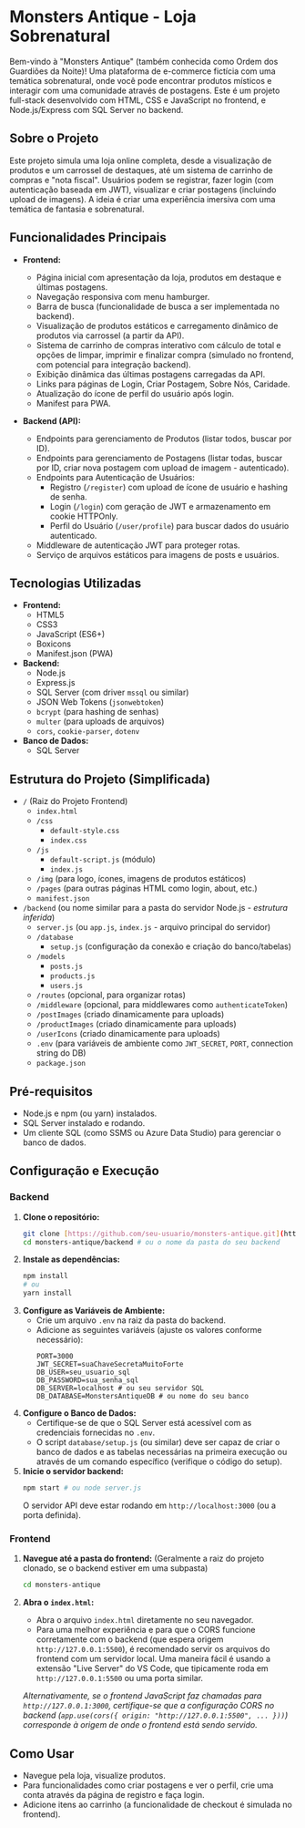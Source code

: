 # Monsters Antique - Loja Sobrenatural

Bem-vindo à "Monsters Antique" (também conhecida como Ordem dos Guardiões da Noite)! Uma plataforma de e-commerce fictícia com uma temática sobrenatural, onde você pode encontrar produtos místicos e interagir com uma comunidade através de postagens. Este é um projeto full-stack desenvolvido com HTML, CSS e JavaScript no frontend, e Node.js/Express com SQL Server no backend.

## Sobre o Projeto

Este projeto simula uma loja online completa, desde a visualização de produtos e um carrossel de destaques, até um sistema de carrinho de compras e "nota fiscal". Usuários podem se registrar, fazer login (com autenticação baseada em JWT), visualizar e criar postagens (incluindo upload de imagens). A ideia é criar uma experiência imersiva com uma temática de fantasia e sobrenatural.

## Funcionalidades Principais

* **Frontend:**
    * Página inicial com apresentação da loja, produtos em destaque e últimas postagens.
    * Navegação responsiva com menu hamburger.
    * Barra de busca (funcionalidade de busca a ser implementada no backend).
    * Visualização de produtos estáticos e carregamento dinâmico de produtos via carrossel (a partir da API).
    * Sistema de carrinho de compras interativo com cálculo de total e opções de limpar, imprimir e finalizar compra (simulado no frontend, com potencial para integração backend).
    * Exibição dinâmica das últimas postagens carregadas da API.
    * Links para páginas de Login, Criar Postagem, Sobre Nós, Caridade.
    * Atualização do ícone de perfil do usuário após login.
    * Manifest para PWA.

* **Backend (API):**
    * Endpoints para gerenciamento de Produtos (listar todos, buscar por ID).
    * Endpoints para gerenciamento de Postagens (listar todas, buscar por ID, criar nova postagem com upload de imagem - autenticado).
    * Endpoints para Autenticação de Usuários:
        * Registro (`/register`) com upload de ícone de usuário e hashing de senha.
        * Login (`/login`) com geração de JWT e armazenamento em cookie HTTPOnly.
        * Perfil do Usuário (`/user/profile`) para buscar dados do usuário autenticado.
    * Middleware de autenticação JWT para proteger rotas.
    * Serviço de arquivos estáticos para imagens de posts e usuários.

## Tecnologias Utilizadas

* **Frontend:**
    * HTML5
    * CSS3
    * JavaScript (ES6+)
    * Boxicons
    * Manifest.json (PWA)
* **Backend:**
    * Node.js
    * Express.js
    * SQL Server (com driver `mssql` ou similar)
    * JSON Web Tokens (`jsonwebtoken`)
    * `bcrypt` (para hashing de senhas)
    * `multer` (para uploads de arquivos)
    * `cors`, `cookie-parser`, `dotenv`
* **Banco de Dados:**
    * SQL Server

## Estrutura do Projeto (Simplificada)

* `/` (Raiz do Projeto Frontend)
    * `index.html`
    * `/css`
        * `default-style.css`
        * `index.css`
    * `/js`
        * `default-script.js` (módulo)
        * `index.js`
    * `/img` (para logo, ícones, imagens de produtos estáticos)
    * `/pages` (para outras páginas HTML como login, about, etc.)
    * `manifest.json`
* `/backend` (ou nome similar para a pasta do servidor Node.js - *estrutura inferida*)
    * `server.js` (ou `app.js`, `index.js` - arquivo principal do servidor)
    * `/database`
        * `setup.js` (configuração da conexão e criação do banco/tabelas)
    * `/models`
        * `posts.js`
        * `products.js`
        * `users.js`
    * `/routes` (opcional, para organizar rotas)
    * `/middleware` (opcional, para middlewares como `authenticateToken`)
    * `/postImages` (criado dinamicamente para uploads)
    * `/productImages` (criado dinamicamente para uploads)
    * `/userIcons` (criado dinamicamente para uploads)
    * `.env` (para variáveis de ambiente como `JWT_SECRET`, `PORT`, connection string do DB)
    * `package.json`

## Pré-requisitos

* Node.js e npm (ou yarn) instalados.
* SQL Server instalado e rodando.
* Um cliente SQL (como SSMS ou Azure Data Studio) para gerenciar o banco de dados.

## Configuração e Execução

### Backend

1.  **Clone o repositório:**
    ```bash
    git clone [https://github.com/seu-usuario/monsters-antique.git](https://github.com/seu-usuario/monsters-antique.git)
    cd monsters-antique/backend # ou o nome da pasta do seu backend
    ```
2.  **Instale as dependências:**
    ```bash
    npm install
    # ou
    yarn install
    ```
3.  **Configure as Variáveis de Ambiente:**
    * Crie um arquivo `.env` na raiz da pasta do backend.
    * Adicione as seguintes variáveis (ajuste os valores conforme necessário):
        ```env
        PORT=3000
        JWT_SECRET=suaChaveSecretaMuitoForte
        DB_USER=seu_usuario_sql
        DB_PASSWORD=sua_senha_sql
        DB_SERVER=localhost # ou seu servidor SQL
        DB_DATABASE=MonstersAntiqueDB # ou nome do seu banco
        ```
4.  **Configure o Banco de Dados:**
    * Certifique-se de que o SQL Server está acessível com as credenciais fornecidas no `.env`.
    * O script `database/setup.js` (ou similar) deve ser capaz de criar o banco de dados e as tabelas necessárias na primeira execução ou através de um comando específico (verifique o código do setup).
5.  **Inicie o servidor backend:**
    ```bash
    npm start # ou node server.js
    ```
    O servidor API deve estar rodando em `http://localhost:3000` (ou a porta definida).

### Frontend

1.  **Navegue até a pasta do frontend:**
    (Geralmente a raiz do projeto clonado, se o backend estiver em uma subpasta)
    ```bash
    cd monsters-antique
    ```
2.  **Abra o `index.html`:**
    * Abra o arquivo `index.html` diretamente no seu navegador.
    * Para uma melhor experiência e para que o CORS funcione corretamente com o backend (que espera origem `http://127.0.0.1:5500`), é recomendado servir os arquivos do frontend com um servidor local. Uma maneira fácil é usando a extensão "Live Server" do VS Code, que tipicamente roda em `http://127.0.0.1:5500` ou uma porta similar.

    *Alternativamente, se o frontend JavaScript faz chamadas para `http://127.0.0.1:3000`, certifique-se que a configuração CORS no backend (`app.use(cors({ origin: "http://127.0.0.1:5500", ... }))`) corresponde à origem de onde o frontend está sendo servido.*

## Como Usar

* Navegue pela loja, visualize produtos.
* Para funcionalidades como criar postagens e ver o perfil, crie uma conta através da página de registro e faça login.
* Adicione itens ao carrinho (a funcionalidade de checkout é simulada no frontend).
